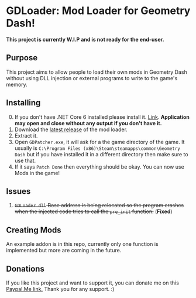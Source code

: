 # GDLoader: Mod Loader for Geometry Dash!

**This project is currently W.I.P and is not ready for the end-user.**

## Purpose
This project aims to allow people to load their own mods in Geometry Dash without using DLL injection or external programs to write to the game's memory.

## Installing
0. If you don't have .NET Core 6 installed please install it. [Link](https://dotnet.microsoft.com/en-us/download/dotnet/thank-you/runtime-6.0.16-windows-x86-installer?cid=getdotnetcore). **Application may open and close without any output if you don't have it.**
1. Download the [latest release](https://github.com/Bonkeyzz/GDLoader/releases) of the mod loader.
2. Extract it.
3. Open `GDPatcher.exe`, it will ask for a the game directory of the game. It usually is `C:\Program Files (x86)\Steam\steamapps\common\Geometry Dash` but if you have installed it in a different directory then make sure to use that.
4. If it says `Patch Done` then everything should be okay. You can now use Mods in the game!

## Issues
1. ~~`GDLoader.dll` Base address is being relocated so the program crashes when the injected code tries to call the `pre_init` function.~~ (**Fixed**)

## Creating Mods
An example addon is in this repo, currently only one function is implemented but more are coming in the future.

## Donations
If you like this project and want to support it, you can donate me on this [Paypal.Me link.](https://www.paypal.com/paypalme/bonkeyzz) Thank you for any support. :)
